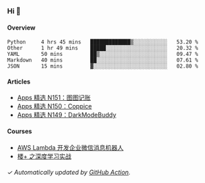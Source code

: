 ### Hi 👋

#### Overview

<!--START_SECTION:waka-->
```text
Python     4 hrs 45 mins   █████████████▒░░░░░░░░░░░   53.20 % 
Other      1 hr 49 mins    █████░░░░░░░░░░░░░░░░░░░░   20.32 % 
YAML       50 mins         ██▒░░░░░░░░░░░░░░░░░░░░░░   09.47 % 
Markdown   40 mins         ██░░░░░░░░░░░░░░░░░░░░░░░   07.61 % 
JSON       15 mins         ▓░░░░░░░░░░░░░░░░░░░░░░░░   02.80 % 
```
<!--END_SECTION:waka-->

#### Articles

<!-- BLOG:START -->
- [Apps 精选 N151：图图记账](https://huhuhang.com/post/product-hunt/product-hunt-n151)
- [Apps 精选 N150：Coppice](https://huhuhang.com/post/product-hunt/product-hunt-n150)
- [Apps 精选 N149：DarkModeBuddy](https://huhuhang.com/post/product-hunt/product-hunt-n149)
<!-- BLOG:END -->

#### Courses

<!-- SYL:START -->
- [AWS Lambda 开发企业微信消息机器人](https://lanqiao.cn/courses/2868)
- [楼+ 之深度学习实战](https://lanqiao.cn/courses/2617)
<!-- SYL:END -->

###### ✓ Automatically updated by [GitHub Action](https://github.com/huhuhang/huhuhang/actions).
